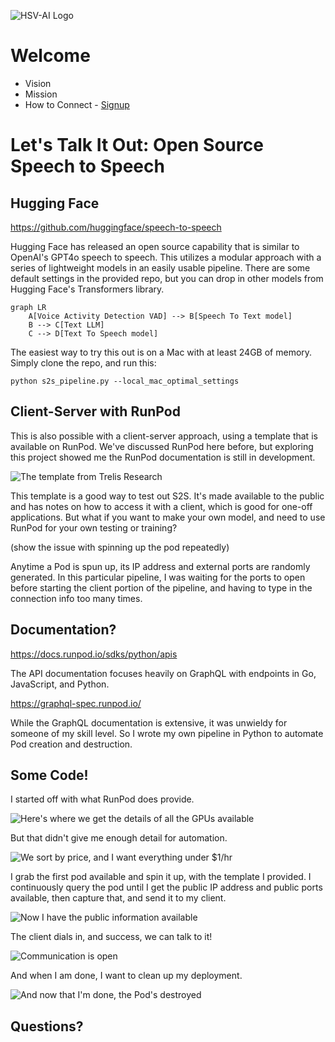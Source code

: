 ![HSV-AI Logo](https://hsv.ai/wp-content/uploads/2022/03/logo_v11_2022.png)


# Welcome

- Vision
- Mission
- How to Connect - [Signup](https://hsv.ai/subscribe)

# Let's Talk It Out: Open Source Speech to Speech

## Hugging Face
https://github.com/huggingface/speech-to-speech

Hugging Face has released an open source capability that is similar to OpenAI's GPT4o speech to speech. This utilizes a modular approach with a series of lightweight models in an easily usable pipeline. There are some default settings in the provided repo, but you can drop in other models from Hugging Face's Transformers library.

```mermaid
graph LR
    A[Voice Activity Detection VAD] --> B[Speech To Text model]
    B --> C[Text LLM]
    C --> D[Text To Speech model]
```

The easiest way to try this out is on a Mac with at least 24GB of memory. Simply clone the repo, and run this:

`python s2s_pipeline.py --local_mac_optimal_settings`

## Client-Server with RunPod
This is also possible with a client-server approach, using a template that is available on RunPod. We've discussed RunPod here before, but exploring this project showed me the RunPod documentation is still in development. 

![The template from Trelis Research](image.png)

This template is a good way to test out S2S. It's made available to the public and has notes on how to access it with a client, which is good for one-off applications. But what if you want to make your own model, and need to use RunPod for your own testing or training? 

(show the issue with spinning up the pod repeatedly)

Anytime a Pod is spun up, its IP address and external ports are randomly generated. In this particular pipeline, I was waiting for the ports to open before starting the client portion of the pipeline, and having to type in the connection info too many times. 

## Documentation?
https://docs.runpod.io/sdks/python/apis

The API documentation focuses heavily on GraphQL with endpoints in Go, JavaScript, and Python. 

https://graphql-spec.runpod.io/

While the GraphQL documentation is extensive, it was unwieldy for someone of my skill level. So I wrote my own pipeline in Python to automate Pod creation and destruction.

## Some Code!

I started off with what RunPod does provide.

![Here's where we get the details of all the GPUs available](image-1.png)

But that didn't give me enough detail for automation.

![We sort by price, and I want everything under $1/hr](image-2.png)

I grab the first pod available and spin it up, with the template I provided. I continuously query the pod until I get the public IP address and public ports available, then capture that, and send it to my client.

![Now I have the public information available](image-4.png)

The client dials in, and success, we can talk to it!

![Communication is open](image-5.png)

And when I am done, I want to clean up my deployment.

![And now that I'm done, the Pod's destroyed](image-3.png)

## Questions?